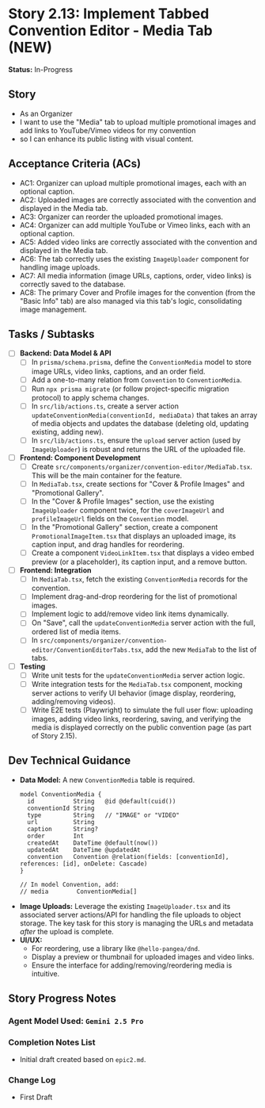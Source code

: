 # Story 2.13: Implement Tabbed Convention Editor - Media Tab (NEW)

**Status:** In-Progress

## Story

-   As an Organizer
-   I want to use the "Media" tab to upload multiple promotional images and add links to YouTube/Vimeo videos for my convention
-   so I can enhance its public listing with visual content.

## Acceptance Criteria (ACs)

-   AC1: Organizer can upload multiple promotional images, each with an optional caption.
-   AC2: Uploaded images are correctly associated with the convention and displayed in the Media tab.
-   AC3: Organizer can reorder the uploaded promotional images.
-   AC4: Organizer can add multiple YouTube or Vimeo links, each with an optional caption.
-   AC5: Added video links are correctly associated with the convention and displayed in the Media tab.
-   AC6: The tab correctly uses the existing `ImageUploader` component for handling image uploads.
-   AC7: All media information (image URLs, captions, order, video links) is correctly saved to the database.
-   AC8: The primary Cover and Profile images for the convention (from the "Basic Info" tab) are also managed via this tab's logic, consolidating image management.

## Tasks / Subtasks

-   [ ] **Backend: Data Model & API**
    -   [ ] In `prisma/schema.prisma`, define the `ConventionMedia` model to store image URLs, video links, captions, and an order field.
    -   [ ] Add a one-to-many relation from `Convention` to `ConventionMedia`.
    -   [ ] Run `npx prisma migrate` (or follow project-specific migration protocol) to apply schema changes.
    -   [ ] In `src/lib/actions.ts`, create a server action `updateConventionMedia(conventionId, mediaData)` that takes an array of media objects and updates the database (deleting old, updating existing, adding new).
    -   [ ] In `src/lib/actions.ts`, ensure the `upload` server action (used by `ImageUploader`) is robust and returns the URL of the uploaded file.

-   [ ] **Frontend: Component Development**
    -   [ ] Create `src/components/organizer/convention-editor/MediaTab.tsx`. This will be the main container for the feature.
    -   [ ] In `MediaTab.tsx`, create sections for "Cover & Profile Images" and "Promotional Gallery".
    -   [ ] In the "Cover & Profile Images" section, use the existing `ImageUploader` component twice, for the `coverImageUrl` and `profileImageUrl` fields on the `Convention` model.
    -   [ ] In the "Promotional Gallery" section, create a component `PromotionalImageItem.tsx` that displays an uploaded image, its caption input, and drag handles for reordering.
    -   [ ] Create a component `VideoLinkItem.tsx` that displays a video embed preview (or a placeholder), its caption input, and a remove button.

-   [ ] **Frontend: Integration**
    -   [ ] In `MediaTab.tsx`, fetch the existing `ConventionMedia` records for the convention.
    -   [ ] Implement drag-and-drop reordering for the list of promotional images.
    -   [ ] Implement logic to add/remove video link items dynamically.
    -   [ ] On "Save", call the `updateConventionMedia` server action with the full, ordered list of media items.
    -   [ ] In `src/components/organizer/convention-editor/ConventionEditorTabs.tsx`, add the new `MediaTab` to the list of tabs.

-   [ ] **Testing**
    -   [ ] Write unit tests for the `updateConventionMedia` server action logic.
    -   [ ] Write integration tests for the `MediaTab.tsx` component, mocking server actions to verify UI behavior (image display, reordering, adding/removing videos).
    -   [ ] Write E2E tests (Playwright) to simulate the full user flow: uploading images, adding video links, reordering, saving, and verifying the media is displayed correctly on the public convention page (as part of Story 2.15).

## Dev Technical Guidance

-   **Data Model:** A new `ConventionMedia` table is required.
    ```prisma
    model ConventionMedia {
      id           String   @id @default(cuid())
      conventionId String
      type         String   // "IMAGE" or "VIDEO"
      url          String
      caption      String?
      order        Int
      createdAt    DateTime @default(now())
      updatedAt    DateTime @updatedAt
      convention   Convention @relation(fields: [conventionId], references: [id], onDelete: Cascade)
    }

    // In model Convention, add:
    // media        ConventionMedia[]
    ```
-   **Image Uploads:** Leverage the existing `ImageUploader.tsx` and its associated server actions/API for handling the file uploads to object storage. The key task for this story is managing the URLs and metadata *after* the upload is complete.
-   **UI/UX:**
    -   For reordering, use a library like `@hello-pangea/dnd`.
    -   Display a preview or thumbnail for uploaded images and video links.
    -   Ensure the interface for adding/removing/reordering media is intuitive.

## Story Progress Notes

### Agent Model Used: `Gemini 2.5 Pro`

### Completion Notes List

-   Initial draft created based on `epic2.md`.

### Change Log
-   First Draft 